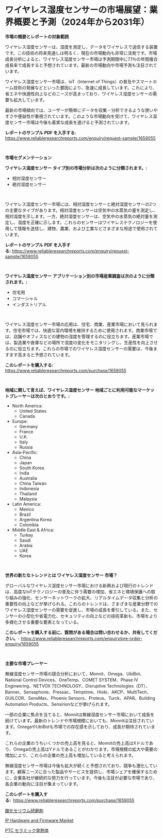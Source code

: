 <p><h1>ワイヤレス湿度センサーの市場展望：業界概要と予測（2024年から2031年）</h1></p><p><strong>市場の概要とレポートの対象範囲</strong></p>
<p><p>ワイヤレス湿度センサーは、湿度を測定し、データをワイヤレスで送信する装置です。この技術の将来見通しは明るく、現在の市場動向も非常に活発です。市場成長分析によると、ワイヤレス湿度センサー市場は予測期間中に7.1％の年間複合成長率で成長すると予想されています。最新の市場動向や市場予測も注目されています。</p><p>ワイヤレス湿度センサー市場は、IoT（Internet of Things）の普及やスマートホーム技術の発展などといった要因により、急速に成長しています。これにより、省エネや快適性向上などのニーズが高まっており、ワイヤレス湿度センサーの需要も拡大しています。</p><p>最新の市場傾向では、ユーザーが簡単にデータを収集・分析できるような使いやすさや便益性が重視されています。このような市場動向を受けて、ワイヤレス湿度センサー市場は今後も着実な成長を遂げると予測されています。</p></p>
<p><strong>レポートのサンプル PDF を入手する:</strong> <a href="https://www.reliableresearchreports.com/enquiry/request-sample/1659055">https://www.reliableresearchreports.com/enquiry/request-sample/1659055</a></p>
<p>&nbsp;</p>
<p><strong>市場セグメンテーション</strong></p>
<p><strong>ワイヤレス湿度センサー タイプ別の市場分析は次のように分類されます。:</strong></p>
<p><ul><li>相対湿度センサー</li><li>絶対湿度センサー</li></ul></p>
<p>&nbsp;</p>
<p><p>ワイヤレス湿度センサー市場には、相対湿度センサーと絶対湿度センサーの2つの主要なタイプがあります。相対湿度センサーは空気中の水蒸気の量を測定し、相対湿度を示します。一方、絶対湿度センサーは、空気中の水蒸気の絶対量を測定し、湿度を正確に示します。これらのセンサーはワイヤレステクノロジーを使用して情報を送信し、建物、農業、および工業などさまざまな用途で使用されています。</p></p>
<p><strong>レポートのサンプル PDF を入手する:</strong>&nbsp;<a href="https://www.reliableresearchreports.com/enquiry/request-sample/1659055">https://www.reliableresearchreports.com/enquiry/request-sample/1659055</a></p>
<p>&nbsp;</p>
<p><strong> ワイヤレス湿度センサー アプリケーション別の市場産業調査は次のように分類されます。:</strong></p>
<p><ul><li>住宅用</li><li>コマーシャル</li><li>インダストリアル</li></ul></p>
<p>&nbsp;</p>
<p><p>ワイヤレス湿度センサー市場の応用は、住宅、商業、産業市場において見られます。住宅市場では、快適な室内環境を維持するために使用されます。商業市場では、店舗やオフィスなどの建物の湿度を管理するのに役立ちます。産業市場では、製造業や倉庫などの場所で湿度の変化をモニタリングし、生産性を向上させるのに役立ちます。これらの市場でのワイヤレス湿度センサーの需要は、今後ますます高まると予想されています。</p></p>
<p><strong>このレポートを購入する:</strong>&nbsp; <a href="https://www.reliableresearchreports.com/purchase/1659055">https://www.reliableresearchreports.com/purchase/1659055</a></p>
<p>&nbsp;</p>
<p><strong>地域に関して言えば、ワイヤレス湿度センサー 地域ごとに利用可能なマーケットプレーヤーは次のとおりです。:</strong></p>
<p><ul>
    <li>
        North America:
        <ul>
            <li>United States</li>
            <li>Canada</li>
        </ul>
    </li>
    <li>
        Europe:
        <ul>
            <li>Germany</li>
            <li>France</li>
            <li>U.K.</li>
            <li>Italy</li>
            <li>Russia</li>
        </ul>
    </li>
    <li>
        Asia-Pacific:
        <ul>
            <li>China</li>
            <li>Japan</li>
            <li>South Korea</li>
            <li>India</li>
            <li>Australia</li>
            <li>China Taiwan</li>
            <li>Indonesia</li>
            <li>Thailand</li>
            <li>Malaysia</li>
        </ul>
    </li>
    <li>
        Latin America:
        <ul>
            <li>Mexico</li>
            <li>Brazil</li>
            <li>Argentina Korea</li>
            <li>Colombia</li>
        </ul>
    </li>
    <li>
        Middle East & Africa:
        <ul>
            <li>Turkey</li>
            <li>Saudi</li>
            <li>Arabia</li>
            <li>UAE</li>
            <li>Korea</li>
        </ul>
    </li>
    </ul></p>
<p>&nbsp;</p>
<p><strong>世界の新たなトレンドとは ワイヤレス湿度センサー 市場？</strong></p>
<p><p>グローバルなワイヤレス湿度センサー市場における新興および現行のトレンドは、高度なIoTテクノロジーの普及に伴う需要の増加、省エネと環境保護への取り組みの強化、センサーネットワークの拡大、リアルタイムデータ収集と分析の重要性の向上などが挙げられる。これらのトレンドは、さまざまな産業分野でのワイヤレス湿度センサーの需要を促進し、市場の成長を牽引している。また、センサーの小型化や省電力化、セキュリティの向上などの技術革新も、市場をより多様化させる重要な要素となっている。</p></p>
<p><strong>このレポートを購入する前に、質問がある場合は問い合わせるか、共有してください。</strong>- <a href="https://www.reliableresearchreports.com/enquiry/pre-order-enquiry/1659055">https://www.reliableresearchreports.com/enquiry/pre-order-enquiry/1659055</a></p>
<p>&nbsp;</p>
<p><strong>主要な市場プレーヤー</strong></p>
<p><p>無線湿度センサー市場の競合分析において、Monnit、Omega、UbiBot、National Control Devices、OneTemp、COMET SYSTEM、Phase IV Engineering、NETVOX TECHNOLOGY、Disruptive Technologies（DT）、Banner、Sensaphone、Pressac、Temptime、Hioki、AKCP、MultiTech、GUILCOR、SensMax、Phoenix Sensors、Proteus、Turck、APAR、Building Automation Products、Sensirionなどが挙げられます。 </p><p>一部の企業に焦点を当てると、Monnitは無線湿度センサー市場において成長を続けています。最新のトレンドや市場規模においても、Monnitは注目されています。OmegaやUbiBotも市場での存在感を示しており、成長が期待されています。 </p><p>これらの企業のうちいくつかの売上高を見ると、Monnitの売上高はXドルであり、Omegaの売上高はYドルであることがわかります。市場規模の拡大や需要の増加により、これらの企業の売上高も増加していると考えられます。 </p><p>無線湿度センサー市場は今後も拡大が続くと予想されており、競争も激化しています。顧客ニーズに合った製品やサービスを提供し、市場シェアを確保するために、企業各社が継続的な努力を行っています。今後も注目が必要な市場であり、各企業の動向に注目が集まっています。</p></p>
<p><strong>このレポートを購入する:</strong>&nbsp;&nbsp;<a href="https://www.reliableresearchreports.com/purchase/1659055">https://www.reliableresearchreports.com/purchase/1659055</a></p>
<p><p><a href="https://github.com/RodHoppe07/Market-Research-Report-List-1/blob/main/486625012501.md">酸化セリウム研磨剤</a></p><p><a href="https://github.com/mbisetmhermsr/Market-Research-Report-List-1/blob/main/ip-hardware-and-firmware-market.md">IP Hardware and Firmware Market</a></p><p><a href="https://github.com/laurenreichert/Market-Research-Report-List-1/blob/main/696764212500.md">PTC セラミック発熱体</a></p></p>